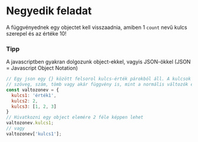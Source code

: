 # Negyedik feladat

A függvényednek egy objectet kell visszaadnia, amiben 1 `count` nevű kulcs szerepel és az értéke 10!

### Tipp
A javascriptben gyakran dolgozunk object-ekkel, vagyis JSON-ökkel (JSON = Javascript Object Notation)
```javascript
// Egy json egy {} között felsorol kulcs-érték párokból áll. A kulcsok mind esetben szövegek, míg az értékek lehetnek
// szöveg, szám, tömb vagy akár függvény is, mint a normális változók esetében.
const valtozonev = {
  kulcs1: 'érték1',
  kulcs2: 2,
  kulcs3: [1, 2, 3]
}
// Hivatkozni egy object elemére 2 féle képpen lehet
valtozonev.kulcs1;
// vagy
valtozonev['kulcs1'];
```
